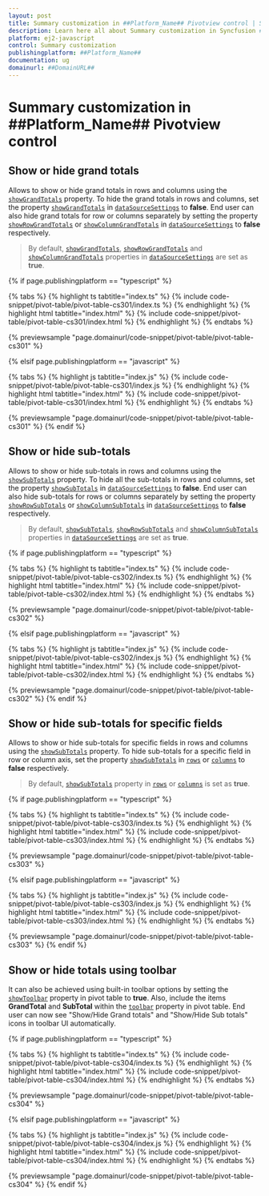 ```yaml
---
layout: post
title: Summary customization in ##Platform_Name## Pivotview control | Syncfusion
description: Learn here all about Summary customization in Syncfusion ##Platform_Name## Pivotview control of Syncfusion Essential JS 2 and more.
platform: ej2-javascript
control: Summary customization 
publishingplatform: ##Platform_Name##
documentation: ug
domainurl: ##DomainURL##
---
```


# Summary customization in ##Platform_Name## Pivotview control

## Show or hide grand totals

Allows to show or hide grand totals in rows and columns using the [`showGrandTotals`](https://ej2.syncfusion.com/javascript/documentation/api/pivotview/dataSourceSettings/#showgrandtotals) property. To hide the grand totals in rows and columns, set the property [`showGrandTotals`](https://ej2.syncfusion.com/javascript/documentation/api/pivotview/dataSourceSettings/#showgrandtotals) in [`dataSourceSettings`](https://ej2.syncfusion.com/javascript/documentation/api/pivotview/dataSourceSettings/) to **false**.
End user can also hide grand totals for row or columns separately by setting the property [`showRowGrandTotals`](https://ej2.syncfusion.com/javascript/documentation/api/pivotview/dataSourceSettings/#showrowgrandtotals) or [`showColumnGrandTotals`](https://ej2.syncfusion.com/javascript/documentation/api/pivotview/dataSourceSettings/#showcolumngrandtotals) in [`dataSourceSettings`](https://ej2.syncfusion.com/javascript/documentation/api/pivotview/dataSourceSettings/) to **false** respectively.

> By default, [`showGrandTotals`](https://ej2.syncfusion.com/javascript/documentation/api/pivotview/dataSourceSettings/#showgrandtotals), [`showRowGrandTotals`](https://ej2.syncfusion.com/javascript/documentation/api/pivotview/dataSourceSettings/#showrowgrandtotals) and [`showColumnGrandTotals`](https://ej2.syncfusion.com/javascript/documentation/api/pivotview/dataSourceSettings/#showrowgrandtotals) properties in [`dataSourceSettings`](https://ej2.syncfusion.com/javascript/documentation/api/pivotview/dataSourceSettings/) are set as **true**.

{% if page.publishingplatform == "typescript" %}

 {% tabs %}
{% highlight ts tabtitle="index.ts" %}
{% include code-snippet/pivot-table/pivot-table-cs301/index.ts %}
{% endhighlight %}
{% highlight html tabtitle="index.html" %}
{% include code-snippet/pivot-table/pivot-table-cs301/index.html %}
{% endhighlight %}
{% endtabs %}
        
{% previewsample "page.domainurl/code-snippet/pivot-table/pivot-table-cs301" %}

{% elsif page.publishingplatform == "javascript" %}

{% tabs %}
{% highlight js tabtitle="index.js" %}
{% include code-snippet/pivot-table/pivot-table-cs301/index.js %}
{% endhighlight %}
{% highlight html tabtitle="index.html" %}
{% include code-snippet/pivot-table/pivot-table-cs301/index.html %}
{% endhighlight %}
{% endtabs %}

{% previewsample "page.domainurl/code-snippet/pivot-table/pivot-table-cs301" %}
{% endif %}

## Show or hide sub-totals

Allows to show or hide sub-totals in rows and columns using the [`showSubTotals`](https://ej2.syncfusion.com/javascript/documentation/api/pivotview/dataSourceSettings/#showsubtotals) property. To hide all the sub-totals in rows and columns, set the property [`showSubTotals`](https://ej2.syncfusion.com/javascript/documentation/api/pivotview/dataSourceSettings/#showsubtotals) in [`dataSourceSettings`](https://ej2.syncfusion.com/javascript/documentation/api/pivotview/dataSourceSettings/) to **false**. End user can also hide sub-totals for rows or columns separately by setting the property [`showRowSubTotals`](https://ej2.syncfusion.com/javascript/documentation/api/pivotview/dataSourceSettings/#showrowsubtotals) or [`showColumnSubTotals`](https://ej2.syncfusion.com/javascript/documentation/api/pivotview/dataSourceSettings/#showcolumnsubtotals) in [`dataSourceSettings`](https://ej2.syncfusion.com/javascript/documentation/api/pivotview/dataSourceSettings/) to **false** respectively.

> By default, [`showSubTotals`](https://ej2.syncfusion.com/javascript/documentation/api/pivotview/dataSourceSettings/#showsubtotals), [`showRowSubTotals`](https://ej2.syncfusion.com/javascript/documentation/api/pivotview/dataSourceSettings/#showrowsubtotals) and [`showColumnSubTotals`](https://ej2.syncfusion.com/javascript/documentation/api/pivotview/dataSourceSettings/#showcolumnsubtotals) properties in [`dataSourceSettings`](https://ej2.syncfusion.com/javascript/documentation/api/pivotview/dataSourceSettings/) are set as **true**.

{% if page.publishingplatform == "typescript" %}

 {% tabs %}
{% highlight ts tabtitle="index.ts" %}
{% include code-snippet/pivot-table/pivot-table-cs302/index.ts %}
{% endhighlight %}
{% highlight html tabtitle="index.html" %}
{% include code-snippet/pivot-table/pivot-table-cs302/index.html %}
{% endhighlight %}
{% endtabs %}
        
{% previewsample "page.domainurl/code-snippet/pivot-table/pivot-table-cs302" %}

{% elsif page.publishingplatform == "javascript" %}

{% tabs %}
{% highlight js tabtitle="index.js" %}
{% include code-snippet/pivot-table/pivot-table-cs302/index.js %}
{% endhighlight %}
{% highlight html tabtitle="index.html" %}
{% include code-snippet/pivot-table/pivot-table-cs302/index.html %}
{% endhighlight %}
{% endtabs %}

{% previewsample "page.domainurl/code-snippet/pivot-table/pivot-table-cs302" %}
{% endif %}

## Show or hide sub-totals for specific fields

Allows to show or hide sub-totals for specific fields in rows and columns using the [`showSubTotals`](https://ej2.syncfusion.com/javascript/documentation/api/pivotview/dataSourceSettings/#showsubtotals) property. To hide sub-totals for a specific field in row or column axis, set the property [`showSubTotals`](https://ej2.syncfusion.com/javascript/documentation/api/pivotview/dataSourceSettings/#showsubtotals) in [`rows`](https://ej2.syncfusion.com/javascript/documentation/api/pivotview/fieldOptionsModel/) or [`columns`](https://ej2.syncfusion.com/javascript/documentation/api/pivotview/fieldOptionsModel/) to **false** respectively.

> By default, [`showSubTotals`](https://ej2.syncfusion.com/javascript/documentation/api/pivotview/dataSourceSettings/#showsubtotals) property in [`rows`](https://ej2.syncfusion.com/javascript/documentation/api/pivotview/fieldOptionsModel/) or [`columns`](https://ej2.syncfusion.com/javascript/documentation/api/pivotview/fieldOptionsModel/) is set as **true**.

{% if page.publishingplatform == "typescript" %}

 {% tabs %}
{% highlight ts tabtitle="index.ts" %}
{% include code-snippet/pivot-table/pivot-table-cs303/index.ts %}
{% endhighlight %}
{% highlight html tabtitle="index.html" %}
{% include code-snippet/pivot-table/pivot-table-cs303/index.html %}
{% endhighlight %}
{% endtabs %}
        
{% previewsample "page.domainurl/code-snippet/pivot-table/pivot-table-cs303" %}

{% elsif page.publishingplatform == "javascript" %}

{% tabs %}
{% highlight js tabtitle="index.js" %}
{% include code-snippet/pivot-table/pivot-table-cs303/index.js %}
{% endhighlight %}
{% highlight html tabtitle="index.html" %}
{% include code-snippet/pivot-table/pivot-table-cs303/index.html %}
{% endhighlight %}
{% endtabs %}

{% previewsample "page.domainurl/code-snippet/pivot-table/pivot-table-cs303" %}
{% endif %}

## Show or hide totals using toolbar

It can also be achieved using built-in toolbar options by setting the [`showToolbar`](https://ej2.syncfusion.com/javascript/documentation/api/pivotview/#showtoolbar) property in pivot table to **true**. Also, include the items **GrandTotal** and **SubTotal** within the [`toolbar`](https://ej2.syncfusion.com/javascript/documentation/api/pivotview/#toolbar) property in pivot table. End user can now see "Show/Hide Grand totals" and "Show/Hide Sub totals" icons in toolbar UI automatically.

{% if page.publishingplatform == "typescript" %}

 {% tabs %}
{% highlight ts tabtitle="index.ts" %}
{% include code-snippet/pivot-table/pivot-table-cs304/index.ts %}
{% endhighlight %}
{% highlight html tabtitle="index.html" %}
{% include code-snippet/pivot-table/pivot-table-cs304/index.html %}
{% endhighlight %}
{% endtabs %}
        
{% previewsample "page.domainurl/code-snippet/pivot-table/pivot-table-cs304" %}

{% elsif page.publishingplatform == "javascript" %}

{% tabs %}
{% highlight js tabtitle="index.js" %}
{% include code-snippet/pivot-table/pivot-table-cs304/index.js %}
{% endhighlight %}
{% highlight html tabtitle="index.html" %}
{% include code-snippet/pivot-table/pivot-table-cs304/index.html %}
{% endhighlight %}
{% endtabs %}

{% previewsample "page.domainurl/code-snippet/pivot-table/pivot-table-cs304" %}
{% endif %}